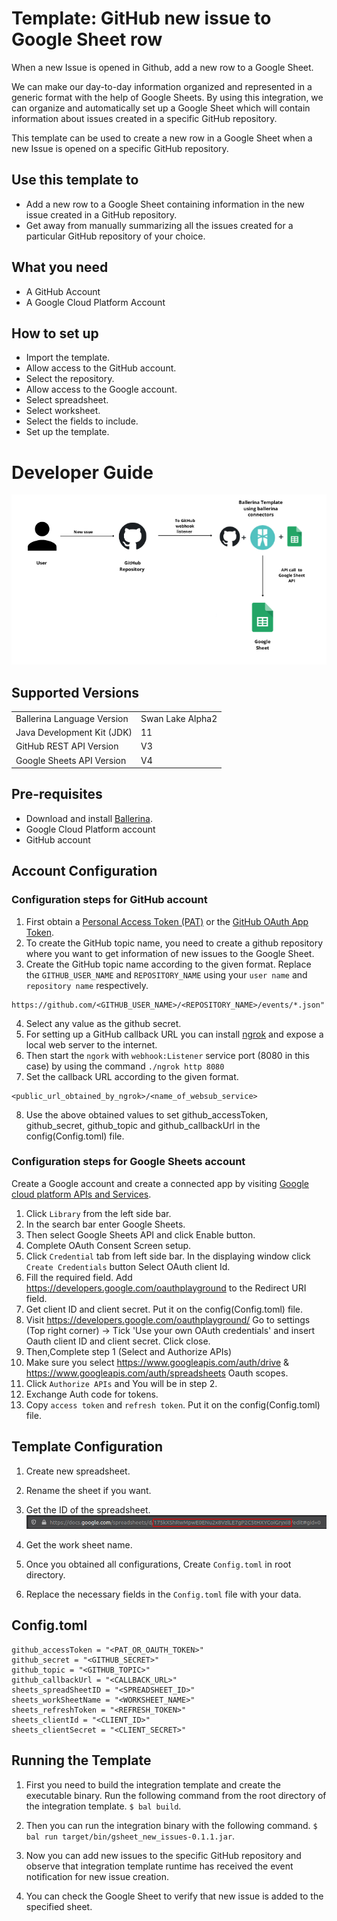 # Template: GitHub new issue to Google Sheet row
When a new Issue is opened in Github, add a new row to a Google Sheet.

We can make our day-to-day information organized and represented in a generic format with the help of Google Sheets. By 
using this integration, we can organize and automatically set up a Google Sheet which will contain information about 
issues created in a specific GitHub repository. 

This template can be used to create a new row in a Google Sheet when a new Issue is opened on a specific GitHub repository.

## Use this template to
- Add a new row to a Google Sheet containing information in the new issue created in a GitHub repository.
- Get away from manually summarizing all the issues created for a particular GitHub repository of your choice.

## What you need
- A GitHub Account
- A Google Cloud Platform Account

## How to set up
- Import the template.
- Allow access to the GitHub account.
- Select the repository.
- Allow access to the Google account.
- Select spreadsheet.
- Select worksheet.
- Select the fields to include.
- Set up the template. 

# Developer Guide
<p align="center">
<img src="./docs/images/template_flow.png?raw=true" alt="Github-Google Sheet Integration template overview"/>
</p>

## Supported Versions
<table>
  <tr>
   <td>Ballerina Language Version
   </td>
   <td>Swan Lake Alpha2
   </td>
  </tr>
  <tr>
   <td>Java Development Kit (JDK)
   </td>
   <td>11
   </td>
  </tr>
  <tr>
   <td>GitHub REST API Version
   </td>
   <td>V3
   </td>
  </tr>
  <tr>
   <td>Google Sheets API Version
   </td>
   <td>V4
   </td>
  </tr>
</table>

## Pre-requisites
* Download and install [Ballerina](https://ballerinalang.org/downloads/).
* Google Cloud Platform account
* GitHub account

## Account Configuration
### Configuration steps for GitHub account
1. First obtain a [Personal Access Token (PAT)](https://docs.github.com/en/github/authenticating-to-github/creating-a-personal-access-token) or the [GitHub OAuth App Token](https://docs.github.com/en/developers/apps/creating-an-oauth-app).
2. To create the GitHub topic name, you need to create a github repository where you want to get information of new 
issues to the Google Sheet.
3. Create the GitHub topic name according to the given format. Replace the `GITHUB_USER_NAME` and `REPOSITORY_NAME` using 
your `user name` and `repository name` respectively.
  
```
https://github.com/<GITHUB_USER_NAME>/<REPOSITORY_NAME>/events/*.json"
```
4. Select any value as the github secret.
5. For setting up a GitHub callback URL you can install [ngrok](https://ngrok.com/docs) and expose a local web server to 
the internet.
6. Then start the `ngork` with `webhook:Listener` service port (8080 in this case) by using the command `./ngrok http 8080`
7. Set the callback URL according to the given format. 
```
<public_url_obtained_by_ngrok>/<name_of_websub_service>
```
8. Use the above obtained values to set github_accessToken, github_secret, github_topic and github_callbackUrl in the 
config(Config.toml) file.

### Configuration steps for Google Sheets account
Create a Google account and create a connected app by visiting [Google cloud platform APIs and Services](https://console.cloud.google.com/apis/dashboard). 

1. Click `Library` from the left side bar.
2. In the search bar enter Google Sheets.
3. Then select Google Sheets API and click Enable button.
4. Complete OAuth Consent Screen setup.
5. Click `Credential` tab from left side bar. In the displaying window click `Create Credentials` button
Select OAuth client Id.
6. Fill the required field. Add https://developers.google.com/oauthplayground to the Redirect URI field.
7. Get client ID and client secret. Put it on the config(Config.toml) file.
8. Visit https://developers.google.com/oauthplayground/ 
    Go to settings (Top right corner) -> Tick 'Use your own OAuth credentials' and insert Oauth client ID and client secret. 
    Click close.
9. Then,Complete step 1 (Select and Authorize APIs)
10. Make sure you select https://www.googleapis.com/auth/drive & https://www.googleapis.com/auth/spreadsheets Oauth scopes.
11. Click `Authorize APIs` and You will be in step 2.
12. Exchange Auth code for tokens.
13. Copy `access token` and `refresh token`. Put it on the config(Config.toml) file.

## Template Configuration
1. Create new spreadsheet.
2. Rename the sheet if you want.
3. Get the ID of the spreadsheet.
![alt text](docs/images/spreadsheet_id_example.png?raw=true)
5. Get the work sheet name.

6. Once you obtained all configurations, Create `Config.toml` in root directory.
7. Replace the necessary fields in the `Config.toml` file with your data.

## Config.toml 
```
github_accessToken = "<PAT_OR_OAUTH_TOKEN>"
github_secret = "<GITHUB_SECRET>"
github_topic = "<GITHUB_TOPIC>"
github_callbackUrl = "<CALLBACK_URL>"
sheets_spreadSheetID = "<SPREADSHEET_ID>"
sheets_workSheetName = "<WORKSHEET_NAME>"
sheets_refreshToken = "<REFRESH_TOKEN>"
sheets_clientId = "<CLIENT_ID>"
sheets_clientSecret = "<CLIENT_SECRET>"
```

## Running the Template
1. First you need to build the integration template and create the executable binary. Run the following command from the 
root directory of the integration template. 
`$ bal build`. 

2. Then you can run the integration binary with the following command. 
`$  bal run target/bin/gsheet_new_issues-0.1.1.jar`. 

3. Now you can add new issues to the specific GitHub repository and observe that integration template runtime has 
received the event notification for new issue creation.

4. You can check the Google Sheet to verify that new issue is added to the specified sheet. 
